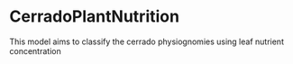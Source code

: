 # CerradoPlantNutrition
This model aims to classify the cerrado physiognomies using leaf nutrient concentration
